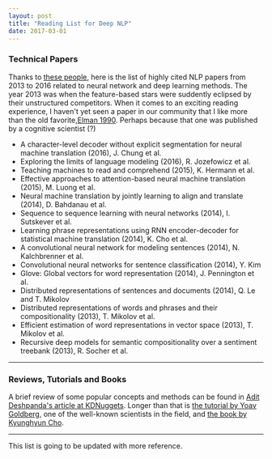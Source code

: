 ```yaml
---
layout: post
title: "Reading List for Deep NLP"
date: 2017-03-01
---
```


### Technical Papers
Thanks to [these people](https://github.com/terryum/awesome-deep-learning-papers/graphs/contributors), here is the list of highly cited NLP papers from 2013 to 2016 related to neural network and deep learning methods. The year 2013 was when the feature-based stars were suddently eclipsed by their unstructured competitors. When it comes to an exciting reading experience, I haven't yet seen a paper in our community that I like more than the old favorite,[Elman 1990](http://onlinelibrary.wiley.com/doi/10.1207/s15516709cog1402_1/abstract). Perhaps because that one was published by a cognitive scientist (?)

* A character-level decoder without explicit segmentation for neural machine translation (2016), J. Chung et al. 
* Exploring the limits of language modeling (2016), R. Jozefowicz et al. 
* Teaching machines to read and comprehend (2015), K. Hermann et al. 
* Effective approaches to attention-based neural machine translation (2015), M. Luong et al. 
* Neural machine translation by jointly learning to align and translate (2014), D. Bahdanau et al. 
* Sequence to sequence learning with neural networks (2014), I. Sutskever et al. 
* Learning phrase representations using RNN encoder-decoder for statistical machine translation (2014), K. Cho et al. 
* A convolutional neural network for modeling sentences (2014), N. Kalchbrenner et al. 
* Convolutional neural networks for sentence classification (2014), Y. Kim 
* Glove: Global vectors for word representation (2014), J. Pennington et al. 
* Distributed representations of sentences and documents (2014), Q. Le and T. Mikolov 
* Distributed representations of words and phrases and their compositionality (2013), T. Mikolov et al. 
* Efficient estimation of word representations in vector space (2013), T. Mikolov et al. 
* Recursive deep models for semantic compositionality over a sentiment treebank (2013), R. Socher et al. 



----------------

### Reviews, Tutorials  and Books

A brief review of some popular concepts and methods can be found in [Adit Deshpanda's article at KDNuggets](http://www.kdnuggets.com/2017/01/deep-learning-review-natural-language-processing.html). Longer than that is [the tutorial by Yoav Goldberg](https://arxiv.org/abs/1510.00726),  one of the well-known scientists in the field, and [the book by Kyunghyun Cho](https://arxiv.org/pdf/1511.07916.pdf).


-------
This list is going to be updated with more reference.








